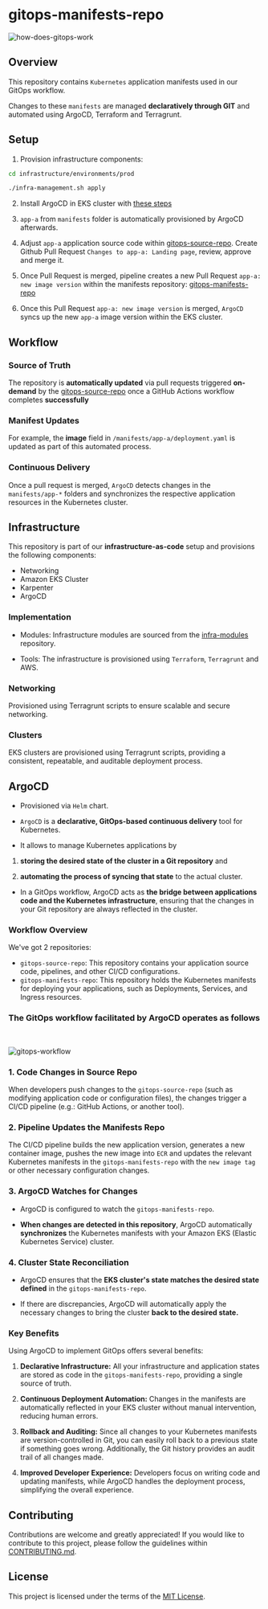 # gitops-manifests-repo

![how-does-gitops-work](https://github.com/user-attachments/assets/46b60c9a-3c8b-4ecc-a853-a13debff154b)

## Overview

This repository contains `Kubernetes` application manifests used in our GitOps workflow.

Changes to these `manifests` are managed **declaratively through GIT** and automated using ArgoCD, Terraform and Terragrunt.

## Setup

1. Provision infrastructure components:

```bash
cd infrastructure/environments/prod

./infra-management.sh apply
```

2. Install ArgoCD in EKS cluster with [these steps](/argocd/README.md)

3. `app-a` from `manifests` folder is automatically provisioned by ArgoCD afterwards.

4. Adjust `app-a` application source code within [gitops-source-repo](https://github.com/juanroldan1989/gitops-source-repo). Create Github Pull Request `Changes to app-a: Landing page`, review, approve and merge it.

5. Once Pull Request is merged, pipeline creates a new Pull Request `app-a: new image version` within the manifests repository: [gitops-manifests-repo](https://github.com/juanroldan1989/gitops-manifests-repo)

6. Once this Pull Request `app-a: new image version` is merged, `ArgoCD` syncs up the new `app-a` image version within the EKS cluster.

## Workflow

### Source of Truth

The repository is **automatically updated** via pull requests triggered **on-demand** by the [gitops-source-repo](https://github.com/juanroldan1989/gitops-source-repo) once a GitHub Actions workflow completes **successfully**

### Manifest Updates

For example, the **image** field in `/manifests/app-a/deployment.yaml` is updated as part of this automated process.

### Continuous Delivery

Once a pull request is merged, `ArgoCD` detects changes in the `manifests/app-*` folders and synchronizes the respective application resources in the Kubernetes cluster.

## Infrastructure

This repository is part of our **infrastructure-as-code** setup and provisions the following components:

- Networking
- Amazon EKS Cluster
- Karpenter
- ArgoCD

### Implementation

- Modules: Infrastructure modules are sourced from the [infra-modules](https://github.com/juanroldan1989/infra-modules/) repository.

- Tools: The infrastructure is provisioned using `Terraform`, `Terragrunt` and AWS.

### Networking

Provisioned using Terragrunt scripts to ensure scalable and secure networking.

### Clusters

EKS clusters are provisioned using Terragrunt scripts, providing a consistent, repeatable, and auditable deployment process.

## ArgoCD

- Provisioned via `Helm` chart.

- `ArgoCD` is a **declarative, GitOps-based continuous delivery** tool for Kubernetes.

- It allows to manage Kubernetes applications by

1. **storing the desired state of the cluster in a Git repository** and

2. **automating the process of syncing that state** to the actual cluster.

- In a GitOps workflow, ArgoCD acts as **the bridge between applications code and the Kubernetes infrastructure**, ensuring that the changes in your Git repository are always reflected in the cluster.

### Workflow Overview

We've got 2 repositories:

- `gitops-source-repo`: This repository contains your application source code, pipelines, and other CI/CD configurations.
- `gitops-manifests-repo`: This repository holds the Kubernetes manifests for deploying your applications, such as Deployments, Services, and Ingress resources.

### The GitOps workflow facilitated by ArgoCD operates as follows

<br>

![gitops-workflow](https://github.com/user-attachments/assets/e944156e-2ab3-41db-a9cb-4892aa849307)

### 1. Code Changes in Source Repo

When developers push changes to the `gitops-source-repo` (such as modifying application code or configuration files), the changes trigger a CI/CD pipeline (e.g.: GitHub Actions, or another tool).

### 2. Pipeline Updates the Manifests Repo

The CI/CD pipeline builds the new application version, generates a new container image, pushes the new image into `ECR` and updates the relevant Kubernetes manifests in the `gitops-manifests-repo` with the `new image tag` or other necessary configuration changes.

### 3. ArgoCD Watches for Changes

- ArgoCD is configured to watch the `gitops-manifests-repo`.

- **When changes are detected in this repository**, ArgoCD automatically **synchronizes** the Kubernetes manifests with your Amazon EKS (Elastic Kubernetes Service) cluster.

### 4. Cluster State Reconciliation

- ArgoCD ensures that the **EKS cluster's state matches the desired state defined** in the `gitops-manifests-repo`.

- If there are discrepancies, ArgoCD will automatically apply the necessary changes to bring the cluster **back to the desired state.**

### Key Benefits

Using ArgoCD to implement GitOps offers several benefits:

1. **Declarative Infrastructure:** All your infrastructure and application states are stored as code in the `gitops-manifests-repo`, providing a single source of truth.

2. **Continuous Deployment Automation:** Changes in the manifests are automatically reflected in your EKS cluster without manual intervention, reducing human errors.

3. **Rollback and Auditing:** Since all changes to your Kubernetes manifests are version-controlled in Git, you can easily roll back to a previous state if something goes wrong. Additionally, the Git history provides an audit trail of all changes made.

4. **Improved Developer Experience:** Developers focus on writing code and updating manifests, while ArgoCD handles the deployment process, simplifying the overall experience.

## Contributing

Contributions are welcome and greatly appreciated! If you would like to contribute to this project, please follow the guidelines within [CONTRIBUTING.md](CONTRIBUTING.md).

## License

This project is licensed under the terms of the [MIT License](LICENSE).
